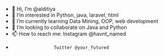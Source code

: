 - 👋 Hi, I’m @alditiya
- 👀 I’m interested in Python, java, laravel, html
- 🌱 I’m currently learning Data Mining, OOP, web development
- 💞️ I’m looking to collaborate on Java and Python
- 📫 How to reach me: Instagram @havnt_named
-                     Twitter @your_futured

<!---
alditiya/alditiya is a ✨ special ✨ repository because its `README.md` (this file) appears on your GitHub profile.
You can click the Preview link to take a look at your changes.
--->
